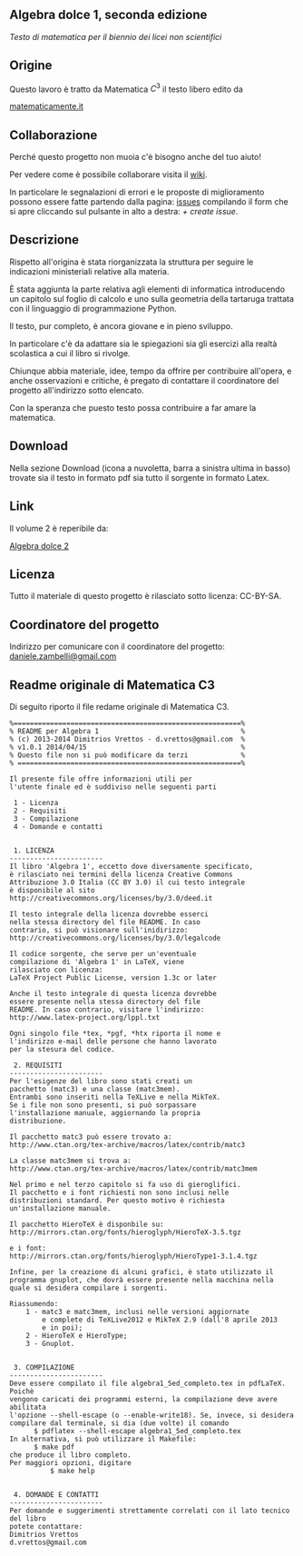 ## Algebra dolce 1, seconda edizione

*Testo di matematica per il biennio dei licei non scientifici*

## Origine

Questo lavoro è tratto da Matematica $C^3$ il testo libero edito da

[matematicamente.it](www.matematicamente.it)

## Collaborazione

Perché questo progetto non muoia c'è bisogno anche del tuo aiuto!

Per vedere come è possibile collaborare visita il 
[wiki](https://bitbucket.org/zambu/mc3_a1_dolce_2ed/wiki).

In particolare le segnalazioni di errori e le proposte di miglioramento
possono essere fatte partendo dalla pagina:
[issues](https://bitbucket.org/zambu/mc3_a1_dolce_2ed/issues)
compilando il form che si apre cliccando sul pulsante in alto a destra:
*+ create issue*.

## Descrizione

Rispetto all'origina è stata riorganizzata la struttura per seguire
le indicazioni ministeriali relative alla materia.

È stata aggiunta la parte relativa agli elementi di informatica introducendo 
un capitolo sul foglio di calcolo e uno sulla geometria della tartaruga 
trattata con il linguaggio di programmazione Python.

Il testo, pur completo, è ancora giovane e in pieno sviluppo.

In particolare c'è da adattare sia le spiegazioni sia gli esercizi alla 
realtà scolastica a cui il libro si rivolge.

Chiunque abbia materiale, idee, tempo da offrire per contribuire 
all'opera, e anche osservazioni e critiche, è pregato di contattare 
il coordinatore del progetto all'indirizzo sotto elencato.

Con la speranza che puesto testo possa contribuire a far amare la matematica.

## Download

Nella sezione Download (icona a nuvoletta, barra a sinistra ultima in basso) 
trovate sia il testo in formato pdf sia tutto il sorgente in formato Latex.

## Link

Il volume 2 è reperibile da:

[Algebra dolce 2](https://bitbucket.org/zambu/mc3_a2_dolce_2ed/)

## Licenza

Tutto il materiale di questo progetto è rilasciato sotto licenza: CC-BY-SA.

## Coordinatore del progetto

Indirizzo per comunicare con il coordinatore del progetto:
daniele.zambelli@gmail.com

## Readme originale di Matematica C3

Di seguito riporto il file redame originale di Matematica C3.

```
%========================================================% 
% README per Algebra 1                                   % 
% (c) 2013-2014 Dimitrios Vrettos - d.vrettos@gmail.com  %
% v1.0.1 2014/04/15                                      %
% Questo file non si può modificare da terzi             %
% =======================================================%

Il presente file offre informazioni utili per 
l'utente finale ed è suddiviso nelle seguenti parti

 1 - Licenza
 2 - Requisiti
 3 - Compilazione
 4 - Domande e contatti


 1. LICENZA
-----------------------
Il libro 'Algebra 1', eccetto dove diversamente specificato, 
è rilasciato nei termini della licenza Creative Commons 
Attribuzione 3.0 Italia (CC BY 3.0) il cui testo integrale 
è disponibile al sito 
http://creativecommons.org/licenses/by/3.0/deed.it

Il testo integrale della licenza dovrebbe esserci
nella stessa directory del file README. In caso 
contrario, si può visionare sull'inidirizzo:
http://creativecommons.org/licenses/by/3.0/legalcode

Il codice sorgente, che serve per un'eventuale 
compilazione di 'Algebra 1' in LaTeX, viene 
rilasciato con licenza:
LaTeX Project Public License, version 1.3c or later

Anche il testo integrale di questa licenza dovrebbe 
essere presente nella stessa directory del file 
README. In caso contrario, visitare l'indirizzo:
http://www.latex-project.org/lppl.txt

Ogni singolo file *tex, *pgf, *htx riporta il nome e
l'indirizzo e-mail delle persone che hanno lavorato
per la stesura del codice.

 2. REQUISITI
-----------------------
Per l'esigenze del libro sono stati creati un
pacchetto (matc3) e una classe (matc3mem). 
Entrambi sono inseriti nella TeXLive e nella MikTeX.
Se i file non sono presenti, si può sorpassare 
l'installazione manuale, aggiornando la propria 
distribuzione.

Il pacchetto matc3 può essere trovato a:
http://www.ctan.org/tex-archive/macros/latex/contrib/matc3

La classe matc3mem si trova a:
http://www.ctan.org/tex-archive/macros/latex/contrib/matc3mem

Nel primo e nel terzo capitolo si fa uso di gieroglifici. 
Il pacchetto e i font richiesti non sono inclusi nelle 
distribuzioni standard. Per questo motivo è richiesta 
un'installazione manuale.

Il pacchetto HieroTeX è disponbile su:
http://mirrors.ctan.org/fonts/hieroglyph/HieroTeX-3.5.tgz

e i font:
http://mirrors.ctan.org/fonts/hieroglyph/HieroType1-3.1.4.tgz

Infine, per la creazione di alcuni grafici, è stato utilizzato il
programma gnuplot, che dovrà essere presente nella macchina nella
quale si desidera compilare i sorgenti.

Riassumendo:
	1 - matc3 e matc3mem, inclusi nelle versioni aggiornate
	    e complete di TeXLive2012 e MikTeX 2.9 (dall'8 aprile 2013
	    e in poi);
	2 - HieroTeX e HieroType;
	3 - Gnuplot.


 3. COMPILAZIONE
-----------------------
Deve essere compilato il file algebra1_5ed_completo.tex in pdfLaTeX. Poichè
vengono caricati dei programmi esterni, la compilazione deve avere abilitata
l'opzione --shell-escape (o --enable-write18). Se, invece, si desidera
compilare dal terminale, si dia (due volte) il comando
	  $ pdflatex --shell-escape algebra1_5ed_completo.tex
In alternativa, si può utilizzare il Makefile:
   	  $ make pdf
che produce il libro completo.
Per maggiori opzioni, digitare
    	  $ make help

  
 4. DOMANDE E CONTATTI
-----------------------
Per domande e suggerimenti strettamente correlati con il lato tecnico del libro
potete contattare:
Dimitrios Vrettos
d.vrettos@gmail.com
```
